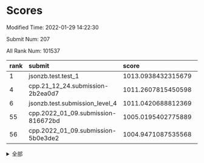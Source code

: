# Scores

Modified Time: 2022-01-29 14:22:30

Submit Num: 207

All Rank Num: 101537

| rank |               submit               |       score        |       sigma        | pk_num |
| :--- | :--------------------------------- | :----------------- | :----------------- | :----- |
| 1    | jsonzb.test.test_1                 | 1013.0938432315679 | 0.7924231203943461 | 1962   |
| 4    | cpp.21_12_24.submission-2b2ea0d7   | 1011.2607815450598 | 0.767790188563084  | 1956   |
| 6    | jsonzb.test.submission_level_4     | 1011.0420688812369 | 0.7828541664085268 | 1964   |
| 55   | cpp.2022_01_09.submission-816672bd | 1005.0195402775889 | 0.7196912219232274 | 1964   |
| 56   | cpp.2022_01_09.submission-5b0e3de2 | 1004.9471087535568 | 0.7111862357504206 | 1965   |


<details>
<summary>全部</summary>

| rank |                 submit                 |       score        |       sigma        | pk_num |
| :--- | :------------------------------------- | :----------------- | :----------------- | :----- |
| 1    | jsonzb.test.test_1                     | 1013.0938432315679 | 0.7924231203943461 | 1962   |
| 2    | gobigger.level_3.submission_level_3_24 | 1011.6929928555813 | 0.7954581842267356 | 1960   |
| 3    | gobigger.level_3.submission_level_3_49 | 1011.5673462225446 | 0.7711222350424457 | 1965   |
| 4    | cpp.21_12_24.submission-2b2ea0d7       | 1011.2607815450598 | 0.767790188563084  | 1956   |
| 5    | gobigger.level_3.submission_level_3_0  | 1011.1727495455433 | 0.7513342375615303 | 1964   |
| 6    | jsonzb.test.submission_level_4         | 1011.0420688812369 | 0.7828541664085268 | 1964   |
| 7    | gobigger.level_3.submission_level_3_41 | 1010.9376307913797 | 0.7529186794160824 | 1963   |
| 8    | gobigger.level_3.submission_level_3_6  | 1010.9031289059518 | 0.7762191399241103 | 1972   |
| 9    | gobigger.level_3.submission_level_3_2  | 1010.8553926363935 | 0.7637003348355157 | 1961   |
| 10   | gobigger.level_3.submission_level_3_18 | 1010.6794581703303 | 0.7645676993958457 | 1958   |
| 11   | gobigger.level_3.submission_level_3_1  | 1010.5902534001092 | 0.7623416467937433 | 1962   |
| 12   | gobigger.level_3.submission_level_3_7  | 1010.5886004775865 | 0.7564584099962215 | 1962   |
| 13   | gobigger.level_3.submission_level_3_19 | 1010.5340836082034 | 0.7464069295759053 | 1963   |
| 14   | gobigger.level_3.submission_level_3_39 | 1010.4819913229152 | 0.7426655417190001 | 1962   |
| 15   | gobigger.level_3.submission_level_3_14 | 1010.4377879053478 | 0.7536612116735546 | 1960   |
| 16   | gobigger.level_3.submission_level_3_45 | 1010.2836289026637 | 0.7515733899595611 | 1964   |
| 17   | gobigger.level_3.submission_level_3_34 | 1010.2254524585943 | 0.7498425282201266 | 1961   |
| 18   | gobigger.level_3.submission_level_3_37 | 1010.1305444819338 | 0.7432833254717247 | 1961   |
| 19   | gobigger.level_3.submission_level_3_35 | 1010.1258508154336 | 0.7522215872273827 | 1960   |
| 20   | gobigger.level_3.submission_level_3_9  | 1010.0976128393346 | 0.7657915444104105 | 1965   |
| 21   | gobigger.level_3.submission_level_3_43 | 1010.0185523403045 | 0.7485870268042417 | 1962   |
| 22   | gobigger.level_3.submission_level_3_40 | 1010.0141644104414 | 0.7731705890972043 | 1965   |
| 23   | gobigger.level_3.submission_level_3_17 | 1009.9035189000022 | 0.7616101636058334 | 1962   |
| 24   | gobigger.level_3.submission_level_3_28 | 1009.8887991180577 | 0.7530873895215136 | 1961   |
| 25   | gobigger.level_3.submission_level_3_5  | 1009.8379930656486 | 0.7571544208663479 | 1964   |
| 26   | gobigger.level_3.submission_level_3_42 | 1009.8298102443416 | 0.7455410810086068 | 1964   |
| 27   | gobigger.level_3.submission_level_3_10 | 1009.8254734369119 | 0.7479085230348549 | 1965   |
| 28   | gobigger.level_3.submission_level_3_8  | 1009.73238281386   | 0.7706692790480956 | 1960   |
| 29   | gobigger.level_3.submission_level_3_4  | 1009.6967651982898 | 0.7538332837864554 | 1962   |
| 30   | gobigger.level_3.submission_level_3_47 | 1009.6820161906115 | 0.7565871842528623 | 1961   |
| 31   | gobigger.level_3.submission_level_3_20 | 1009.6690939218838 | 0.7542047577888192 | 1964   |
| 32   | gobigger.level_3.submission_level_3_44 | 1009.6239630927658 | 0.7393954988760248 | 1966   |
| 33   | gobigger.level_3.submission_level_3_22 | 1009.6172458161905 | 0.7408481125385804 | 1967   |
| 34   | gobigger.level_3.submission_level_3_30 | 1009.5851750566333 | 0.7602035852683671 | 1957   |
| 35   | gobigger.level_3.submission_level_3_15 | 1009.5789282866588 | 0.7530387449528575 | 1961   |
| 36   | gobigger.level_3.submission_level_3_29 | 1009.5680046202187 | 0.756712383004401  | 1962   |
| 37   | gobigger.level_3.submission_level_3_46 | 1009.5443646619137 | 0.7612194156028724 | 1962   |
| 38   | gobigger.level_3.submission_level_3_48 | 1009.5087384598366 | 0.7333198119596299 | 1960   |
| 39   | gobigger.level_3.submission_level_3_26 | 1009.4151352132462 | 0.7640486039907739 | 1961   |
| 40   | gobigger.level_3.submission_level_3_11 | 1009.4016308230666 | 0.7481414034220828 | 1966   |
| 41   | gobigger.level_3.submission_level_3_12 | 1009.3360938188403 | 0.7499967831122711 | 1956   |
| 42   | gobigger.level_3.submission_level_3_31 | 1009.2613054920034 | 0.7545112125350831 | 1967   |
| 43   | gobigger.level_3.submission_level_3_32 | 1009.2073644653805 | 0.7548398694298833 | 1966   |
| 44   | gobigger.level_3.submission_level_3_13 | 1009.1724484211227 | 0.7551688225415801 | 1959   |
| 45   | gobigger.level_3.submission_level_3_27 | 1009.06677820681   | 0.7508017168544816 | 1961   |
| 46   | gobigger.level_3.submission_level_3_3  | 1008.8962743136458 | 0.733882448263723  | 1965   |
| 47   | gobigger.level_3.submission_level_3_16 | 1008.875494291023  | 0.7442903175270701 | 1962   |
| 48   | gobigger.level_3.submission_level_3_25 | 1008.7699070737144 | 0.744997872041001  | 1961   |
| 49   | gobigger.level_3.submission_level_3_33 | 1008.6742474493935 | 0.7669908293474434 | 1965   |
| 50   | gobigger.level_3.submission_level_3_38 | 1008.6428364938115 | 0.7582872524352314 | 1958   |
| 51   | gobigger.level_3.submission_level_3_36 | 1008.5962220015767 | 0.7329411516525298 | 1963   |
| 52   | gobigger.level_3.submission_level_3_21 | 1008.3948981698924 | 0.7523722040328766 | 1960   |
| 53   | gobigger.level_3.submission_level_3_23 | 1008.368510552035  | 0.7606057174017228 | 1965   |
| 54   | gobigger.level_1.submission_level_1_33 | 1005.177937999212  | 0.7162671352186432 | 1960   |
| 55   | cpp.2022_01_09.submission-816672bd     | 1005.0195402775889 | 0.7196912219232274 | 1964   |
| 56   | cpp.2022_01_09.submission-5b0e3de2     | 1004.9471087535568 | 0.7111862357504206 | 1965   |
| 57   | gobigger.level_1.submission_level_1_15 | 1004.8556699715108 | 0.7167515496233959 | 1961   |
| 58   | gobigger.level_1.submission_level_1_27 | 1004.8545054368888 | 0.7220443316021447 | 1963   |
| 59   | gobigger.level_1.submission_level_1_6  | 1004.7985024084842 | 0.7179223677507952 | 1960   |
| 60   | gobigger.level_1.submission_level_1_18 | 1004.3401935909366 | 0.7214358343964089 | 1962   |
| 61   | gobigger.level_1.submission_level_1_21 | 1004.3336453319397 | 0.724998692016292  | 1965   |
| 62   | gobigger.level_1.submission_level_1_12 | 1004.2796204496412 | 0.708812930187998  | 1961   |
| 63   | gobigger.level_1.submission_level_1_0  | 1004.2580577097576 | 0.7098150623442727 | 1959   |
| 64   | gobigger.level_1.submission_level_1_25 | 1004.190778235065  | 0.7189399054420486 | 1961   |
| 65   | gobigger.level_1.submission_level_1_2  | 1004.1628612633075 | 0.723258139148196  | 1963   |
| 66   | gobigger.level_1.submission_level_1_4  | 1003.9353129908703 | 0.7090883126876987 | 1968   |
| 67   | gobigger.level_1.submission_level_1_48 | 1003.894397344344  | 0.7221403756987566 | 1961   |
| 68   | gobigger.level_1.submission_level_1_20 | 1003.8455101386812 | 0.7145932924693622 | 1963   |
| 69   | gobigger.level_1.submission_level_1_19 | 1003.809871154344  | 0.7209519286254371 | 1966   |
| 70   | gobigger.level_1.submission_level_1_37 | 1003.8028132216216 | 0.713443735200269  | 1962   |
| 71   | gobigger.level_1.submission_level_1_38 | 1003.7831960001613 | 0.7151045289586262 | 1960   |
| 72   | gobigger.level_1.submission_level_1_36 | 1003.7805640412857 | 0.7203706472808447 | 1963   |
| 73   | gobigger.level_1.submission_level_1_40 | 1003.7714212952891 | 0.7094419711079368 | 1964   |
| 74   | gobigger.level_1.submission_level_1_22 | 1003.724378034761  | 0.7145474657583559 | 1967   |
| 75   | gobigger.level_1.submission_level_1_39 | 1003.6916513528428 | 0.7100862376082455 | 1962   |
| 76   | gobigger.level_1.submission_level_1_44 | 1003.5134457248146 | 0.7178091334453349 | 1962   |
| 77   | gobigger.level_1.submission_level_1_5  | 1003.512347325744  | 0.717586080149241  | 1965   |
| 78   | gobigger.level_1.submission_level_1_11 | 1003.4433154188432 | 0.7145199782072889 | 1962   |
| 79   | gobigger.level_1.submission_level_1_29 | 1003.3792522246202 | 0.7136010976000998 | 1961   |
| 80   | gobigger.level_1.submission_level_1_47 | 1003.3642807442217 | 0.7152154248381369 | 1963   |
| 81   | gobigger.level_1.submission_level_1_43 | 1003.314721376226  | 0.7064056514195964 | 1964   |
| 82   | gobigger.level_1.submission_level_1_26 | 1003.2723577341824 | 0.7186276864456234 | 1964   |
| 83   | gobigger.level_1.submission_level_1_14 | 1003.2567758603585 | 0.7170762087325488 | 1965   |
| 84   | gobigger.level_1.submission_level_1_9  | 1003.2346048719331 | 0.7143057053109543 | 1965   |
| 85   | gobigger.level_1.submission_level_1_46 | 1003.2061205534551 | 0.7066032691359881 | 1962   |
| 86   | gobigger.level_1.submission_level_1_24 | 1003.1884612423443 | 0.7147095467131294 | 1964   |
| 87   | gobigger.level_1.submission_level_1_34 | 1003.1872258720747 | 0.7089339161508224 | 1966   |
| 88   | gobigger.level_1.submission_level_1_8  | 1003.129732849636  | 0.7098865047818732 | 1959   |
| 89   | gobigger.level_1.submission_level_1_35 | 1003.0912798331573 | 0.7022187537986417 | 1962   |
| 90   | gobigger.level_1.submission_level_1_32 | 1003.0667302460174 | 0.7204408162680852 | 1962   |
| 91   | gobigger.level_1.submission_level_1_13 | 1003.0317141412426 | 0.7194563891643325 | 1963   |
| 92   | gobigger.level_1.submission_level_1_1  | 1003.0314023550325 | 0.7173080973049624 | 1962   |
| 93   | gobigger.level_1.submission_level_1_17 | 1002.9762011463708 | 0.7138384073633651 | 1957   |
| 94   | gobigger.level_1.submission_level_1_49 | 1002.9368682532598 | 0.7268461909644452 | 1964   |
| 95   | gobigger.level_1.submission_level_1_28 | 1002.8426513298114 | 0.7167291984492751 | 1962   |
| 96   | gobigger.level_1.submission_level_1_30 | 1002.8286570768356 | 0.7316282092882184 | 1960   |
| 97   | gobigger.level_1.submission_level_1_10 | 1002.750409586935  | 0.7135481088771916 | 1964   |
| 98   | gobigger.level_1.submission_level_1_42 | 1002.4309010105281 | 0.7033050128271888 | 1964   |
| 99   | gobigger.level_1.submission_level_1_3  | 1002.4027014293491 | 0.709054144503441  | 1956   |
| 100  | gobigger.level_1.submission_level_1_16 | 1002.3360736795855 | 0.7205120705968059 | 1965   |
| 101  | gobigger.level_1.submission_level_1_45 | 1002.1880931359359 | 0.7180192036130258 | 1962   |
| 102  | gobigger.level_1.submission_level_1_7  | 1002.1246362437124 | 0.7030129653596356 | 1954   |
| 103  | gobigger.level_1.submission_level_1_23 | 1002.0520336526218 | 0.6986577651158892 | 1960   |
| 104  | gobigger.level_1.submission_level_1_31 | 1001.6758553192866 | 0.7207316846213614 | 1962   |
| 105  | gobigger.level_1.submission_level_1_41 | 1001.3753594079913 | 0.7037726537716726 | 1965   |
| 106  | gobigger.random.submission_random_15   | 997.535666778683   | 0.7191938105278564 | 1964   |
| 107  | gobigger.random.submission_random_31   | 997.2060741606225  | 0.6932509476585809 | 1963   |
| 108  | gobigger.random.submission_random_34   | 997.1439023651847  | 0.7013841833195011 | 1962   |
| 109  | gobigger.random.submission_random_49   | 997.0119412239849  | 0.7064285396080271 | 1965   |
| 110  | gobigger.random.submission_random_40   | 996.8233894663317  | 0.7146261992723331 | 1964   |
| 111  | gobigger.random.submission_random_35   | 996.8170528784898  | 0.7151417479416047 | 1956   |
| 112  | gobigger.random.submission_random_38   | 996.7306372206349  | 0.6981792260685062 | 1962   |
| 113  | gobigger.random.submission_random_19   | 996.6645928173702  | 0.707847771680628  | 1962   |
| 114  | gobigger.random.submission_random_37   | 996.5386845031485  | 0.7143503661209945 | 1965   |
| 115  | gobigger.random.submission_random_29   | 996.4913768661518  | 0.7259907455669412 | 1962   |
| 116  | gobigger.random.submission_random_36   | 996.4650606625003  | 0.7156366984220254 | 1962   |
| 117  | gobigger.random.submission_random_30   | 996.4521864144393  | 0.7142454051299516 | 1963   |
| 118  | gobigger.random.submission_random_44   | 996.4374826919466  | 0.7100248460664905 | 1961   |
| 119  | gobigger.random.submission_random_7    | 996.390378625763   | 0.7287793868910796 | 1959   |
| 120  | gobigger.random.submission_random_10   | 996.3711620445753  | 0.7161397556177229 | 1964   |
| 121  | gobigger.random.submission_random_45   | 996.3538341297548  | 0.7019818907486286 | 1965   |
| 122  | gobigger.random.submission_random_11   | 996.3370154766493  | 0.7024515608743815 | 1962   |
| 123  | gobigger.random.submission_random_22   | 996.3180769895278  | 0.6968710299790172 | 1965   |
| 124  | gobigger.random.submission_random_48   | 996.2943356592804  | 0.6954489681522824 | 1965   |
| 125  | gobigger.random.submission_random_16   | 996.284239068628   | 0.7135314276281935 | 1961   |
| 126  | gobigger.random.submission_random_21   | 996.1692533536603  | 0.71384046846302   | 1960   |
| 127  | gobigger.random.submission_random_33   | 996.1500921485626  | 0.7140114662197439 | 1956   |
| 128  | gobigger.random.submission_random_18   | 996.0946044385457  | 0.7183498790234554 | 1960   |
| 129  | gobigger.random.submission_random_6    | 996.0860916107176  | 0.7284610004929464 | 1961   |
| 130  | gobigger.random.submission_random_47   | 995.9884909173934  | 0.7129937904368147 | 1963   |
| 131  | gobigger.random.submission_random_39   | 995.9720898591838  | 0.7126746324991442 | 1961   |
| 132  | gobigger.random.submission_random_3    | 995.8664391426842  | 0.7008485337297725 | 1965   |
| 133  | gobigger.random.submission_random_0    | 995.8568219002838  | 0.7215683266664381 | 1966   |
| 134  | gobigger.random.submission_random_4    | 995.7599257279186  | 0.7086256320721757 | 1964   |
| 135  | gobigger.random.submission_random_32   | 995.7162378451476  | 0.7222341747727827 | 1963   |
| 136  | gobigger.random.submission_random_46   | 995.5701625267914  | 0.7070824572634162 | 1961   |
| 137  | gobigger.random.submission_random_26   | 995.5537930054958  | 0.7145706153376025 | 1958   |
| 138  | gobigger.random.submission_random_41   | 995.5395413863748  | 0.7303007933193869 | 1962   |
| 139  | gobigger.random.submission_random_17   | 995.5373139575846  | 0.7139586942179076 | 1959   |
| 140  | gobigger.random.submission_random_14   | 995.4924906598122  | 0.7207946722061126 | 1963   |
| 141  | gobigger.random.submission_random_12   | 995.4834851038015  | 0.7123385395473371 | 1965   |
| 142  | gobigger.random.submission_random_13   | 995.3838880579875  | 0.7164609940410648 | 1962   |
| 143  | gobigger.random.submission_random_43   | 995.3720737476951  | 0.7272495557903478 | 1960   |
| 144  | gobigger.random.submission_random_23   | 995.3260506457565  | 0.7086385669542314 | 1959   |
| 145  | gobigger.random.submission_random_2    | 995.3036602935116  | 0.7068457874175753 | 1961   |
| 146  | gobigger.random.submission_random_27   | 995.2941283852451  | 0.7191330602001101 | 1962   |
| 147  | gobigger.random.submission_random_42   | 995.2538064247677  | 0.7306108958174213 | 1958   |
| 148  | gobigger.random.submission_random_28   | 995.2464208069324  | 0.7119036869593003 | 1959   |
| 149  | gobigger.random.submission_random_9    | 995.1530715666765  | 0.7237688635724882 | 1966   |
| 150  | gobigger.random.submission_random_8    | 995.0530002829092  | 0.7147573488527311 | 1959   |
| 151  | gobigger.random.submission_random_1    | 995.0022246770033  | 0.71983239531286   | 1964   |
| 152  | gobigger.random.submission_random_24   | 994.991223993104   | 0.7067307942569528 | 1961   |
| 153  | gobigger.random.submission_random_20   | 994.8883261025089  | 0.7050943190118225 | 1958   |
| 154  | gobigger.random.submission_random_5    | 994.7336800538548  | 0.7111844703794292 | 1955   |
| 155  | gobigger.random.submission_random_25   | 994.4114537319665  | 0.7146933755157299 | 1957   |
| 156  | gobigger.level_2.submission_level_2_19 | 993.5815031597475  | 0.722652058478943  | 1964   |
| 157  | gobigger.level_2.submission_level_2_46 | 993.552451686844   | 0.7276073844803245 | 1964   |
| 158  | gobigger.level_2.submission_level_2_1  | 993.5350545694229  | 0.7270012334740807 | 1963   |
| 159  | gobigger.level_2.submission_level_2_8  | 993.4528076053834  | 0.7439708044893028 | 1962   |
| 160  | gobigger.level_2.submission_level_2_36 | 993.2026599015048  | 0.7416137800261655 | 1957   |
| 161  | gobigger.level_2.submission_level_2_15 | 993.0953262397737  | 0.751623439270485  | 1957   |
| 162  | gobigger.level_2.submission_level_2_3  | 993.0892776975635  | 0.7374224379504929 | 1959   |
| 163  | gobigger.level_2.submission_level_2_17 | 993.0566506428781  | 0.7404054437676477 | 1963   |
| 164  | gobigger.level_2.submission_level_2_27 | 993.0451292793311  | 0.7438787417675444 | 1960   |
| 165  | gobigger.level_2.submission_level_2_4  | 993.0164785193434  | 0.7462518292158827 | 1958   |
| 166  | gobigger.level_2.submission_level_2_12 | 992.9057901082726  | 0.7561295579564028 | 1962   |
| 167  | gobigger.level_2.submission_level_2_33 | 992.8855558180333  | 0.7559583430780039 | 1962   |
| 168  | gobigger.level_2.submission_level_2_10 | 992.7913234496017  | 0.7562994639225311 | 1964   |
| 169  | gobigger.level_2.submission_level_2_42 | 992.7890201339633  | 0.7483184321032287 | 1961   |
| 170  | gobigger.level_2.submission_level_2_18 | 992.7393530562377  | 0.7322594533611201 | 1965   |
| 171  | gobigger.level_2.submission_level_2_28 | 992.7128232722138  | 0.7490510655371396 | 1959   |
| 172  | gobigger.level_2.submission_level_2_48 | 992.6204729894711  | 0.7452299645292574 | 1961   |
| 173  | gobigger.level_2.submission_level_2_6  | 992.618920397638   | 0.7667130820247925 | 1967   |
| 174  | gobigger.level_2.submission_level_2_14 | 992.6177708037554  | 0.7557727938879562 | 1960   |
| 175  | gobigger.level_2.submission_level_2_39 | 992.6125447544388  | 0.7358922736869496 | 1963   |
| 176  | gobigger.level_2.submission_level_2_40 | 992.5897544386487  | 0.7407889474668516 | 1957   |
| 177  | gobigger.level_2.submission_level_2_25 | 992.5417050198084  | 0.7303711488842868 | 1960   |
| 178  | gobigger.level_2.submission_level_2_0  | 992.3051816884615  | 0.7467654300939416 | 1961   |
| 179  | gobigger.level_2.submission_level_2_30 | 992.249650432662   | 0.7480332456504217 | 1966   |
| 180  | gobigger.level_2.submission_level_2_41 | 992.246817366527   | 0.7417279275973993 | 1964   |
| 181  | gobigger.level_2.submission_level_2_9  | 992.0043887558005  | 0.7353997144677602 | 1963   |
| 182  | gobigger.level_2.submission_level_2_37 | 991.8633288499294  | 0.7288966996881273 | 1962   |
| 183  | gobigger.level_2.submission_level_2_11 | 991.7356873472801  | 0.7446053218424713 | 1961   |
| 184  | gobigger.level_2.submission_level_2_5  | 991.715227789781   | 0.769407982249947  | 1962   |
| 185  | gobigger.level_2.submission_level_2_47 | 991.6898540755151  | 0.738320050694901  | 1961   |
| 186  | gobigger.level_2.submission_level_2_24 | 991.6226416374764  | 0.7513316495600451 | 1959   |
| 187  | gobigger.level_2.submission_level_2_31 | 991.5605977568547  | 0.731766153726028  | 1964   |
| 188  | gobigger.level_2.submission_level_2_21 | 991.3578616666804  | 0.7593223430813848 | 1963   |
| 189  | gobigger.level_2.submission_level_2_32 | 991.3248532429837  | 0.7518105408920682 | 1962   |
| 190  | gobigger.level_2.submission_level_2_16 | 991.2808477801705  | 0.7425948661375588 | 1961   |
| 191  | gobigger.level_2.submission_level_2_38 | 991.2183091936006  | 0.7661530079187976 | 1961   |
| 192  | gobigger.level_2.submission_level_2_13 | 991.1764966841337  | 0.7478064866495738 | 1962   |
| 193  | gobigger.level_2.submission_level_2_35 | 991.1138831372173  | 0.7460721175774117 | 1965   |
| 194  | gobigger.level_2.submission_level_2_20 | 991.0864839540804  | 0.7500811079662025 | 1954   |
| 195  | gobigger.level_2.submission_level_2_23 | 991.0085237639723  | 0.7485057785241688 | 1958   |
| 196  | gobigger.level_2.submission_level_2_44 | 990.9235244791186  | 0.7514209242058574 | 1957   |
| 197  | gobigger.level_2.submission_level_2_7  | 990.880733846404   | 0.7326880005357524 | 1965   |
| 198  | gobigger.level_2.submission_level_2_45 | 990.7338599198172  | 0.7357223814824774 | 1961   |
| 199  | gobigger.level_2.submission_level_2_29 | 990.6842014257597  | 0.7680578938266958 | 1965   |
| 200  | gobigger.level_2.submission_level_2_43 | 990.4907177203967  | 0.7689640363115192 | 1962   |
| 201  | gobigger.level_2.submission_level_2_26 | 990.4747735337696  | 0.7626212687272049 | 1965   |
| 202  | gobigger.level_2.submission_level_2_2  | 990.4423482381742  | 0.7544366728919363 | 1964   |
| 203  | gobigger.level_2.submission_level_2_49 | 990.2375159467321  | 0.7731797631327687 | 1963   |
| 204  | gobigger.level_2.submission_level_2_22 | 990.0366669403045  | 0.7909178802628737 | 1964   |
| 205  | gobigger.level_2.submission_level_2_34 | 989.9544367586625  | 0.7931592124282534 | 1967   |
| 206  | gobigger.none.submission_none_1        | 976.7481881562409  | 1.3063317839009747 | 1968   |
| 207  | gobigger.none.submission_none_0        | 976.1192518953545  | 1.4698406076499109 | 1962   |

</details>